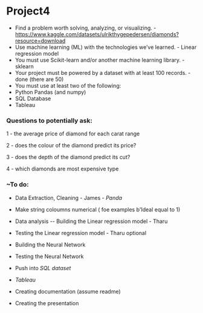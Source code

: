 # Project4


- Find a problem worth solving, analyzing, or visualizing. - https://www.kaggle.com/datasets/ulrikthygepedersen/diamonds?resource=download
- Use machine learning (ML) with the technologies we’ve learned. - Linear regression model 
- You must use Scikit-learn and/or another machine learning library. - sklearn 
- Your project must be powered by a dataset with at least 100 records. - done (there are 50)
- You must use at least two of the following:
- Python Pandas (and numpy)
- SQL Database
- Tableau



### Questions to potentially ask:

1 - the average price of diamond for each carat range

2 - does the colour of the diamond predict its price?

3 - does the depth of the diamond predict its cut?

4 - which diamonds are most expensive type





### ~To do:

- Data Extraction, Cleaning - James - *Panda*
- Make string coloumns numerical ( foe examples b'Ideal equal to 1)
- Data analysis
-- Building the Linear regression model - Tharu
- Testing the Linear regression model - Tharu
optional
- Building the Neural Network
- Testing the Neural Network
- Push into *SQL dataset*
- *Tableau*


- Creating documentation (assume readme)
- Creating the presentation



